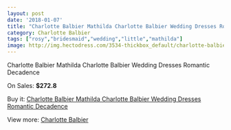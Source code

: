 ```yaml
---
layout: post
date: '2018-01-07'
title: "Charlotte Balbier Mathilda Charlotte Balbier Wedding Dresses Romantic Decadence"
category: Charlotte Balbier
tags: ["rosy","bridesmaid","wedding","little","mathilda"]
image: http://img.hectodress.com/3534-thickbox_default/charlotte-balbier-mathilda-charlotte-balbier-wedding-dresses-romantic-decadence.jpg
---
```

Charlotte Balbier Mathilda Charlotte Balbier Wedding Dresses Romantic Decadence

On Sales: **$272.8**
<a href="https://www.hectodress.com/charlotte-balbier/1847-charlotte-balbier-mathilda-charlotte-balbier-wedding-dresses-romantic-decadence.html"><amp-img layout="responsive" width="600" height="600" src="//img.hectodress.com/3534-thickbox_default/charlotte-balbier-mathilda-charlotte-balbier-wedding-dresses-romantic-decadence.jpg" alt="Charlotte Balbier Mathilda Charlotte Balbier Wedding Dresses Romantic Decadence 0" /></a>
<a href="https://www.hectodress.com/charlotte-balbier/1847-charlotte-balbier-mathilda-charlotte-balbier-wedding-dresses-romantic-decadence.html"><amp-img layout="responsive" width="600" height="600" src="//img.hectodress.com/3535-thickbox_default/charlotte-balbier-mathilda-charlotte-balbier-wedding-dresses-romantic-decadence.jpg" alt="Charlotte Balbier Mathilda Charlotte Balbier Wedding Dresses Romantic Decadence 1" /></a>

Buy it: [Charlotte Balbier Mathilda Charlotte Balbier Wedding Dresses Romantic Decadence](https://www.hectodress.com/charlotte-balbier/1847-charlotte-balbier-mathilda-charlotte-balbier-wedding-dresses-romantic-decadence.html "Charlotte Balbier Mathilda Charlotte Balbier Wedding Dresses Romantic Decadence")

View more: [Charlotte Balbier](https://www.hectodress.com/30-charlotte-balbier "Charlotte Balbier")